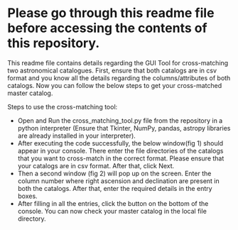# Please go through this readme file before accessing the contents of this repository.
This readme file contains details regarding the GUI Tool for cross-matching two astronomical catalogues. First, ensure that both catalogs are in csv format and you know all the details regarding the columns/attributes of both catalogs. Now you can follow the below steps to get your cross-matched master catalog.

Steps to use the cross-matching tool:
- Open and Run the cross_matching_tool.py file from the repository in a python interpreter (Ensure that Tkinter, NumPy, pandas, astropy libraries are already installed in your interpreter).
- After executing the code successfully, the below window(fig 1) should appear in your console. There enter the file directories of the catalogs that you want to cross-match in the correct format. Please ensure that your catalogs are in csv format. After that, click Next.
- Then a second window (fig 2) will pop up on the screen. Enter the column number where right ascension and declination are present in both the catalogs. After that, enter the required details in the entry boxes.
- After filling in all the entries, click the button on the bottom of the console. You can now check your master catalog in the local file directory.  
